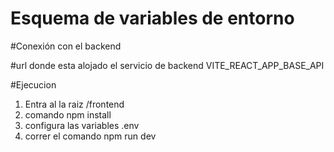 # Esquema de variables de entorno

#Conexión con el backend

#url donde esta alojado el servicio de backend
VITE_REACT_APP_BASE_API


#Ejecucion

1. Entra al la raiz /frontend
2. comando npm install
3. configura las variables .env
4. correr el comando npm run dev